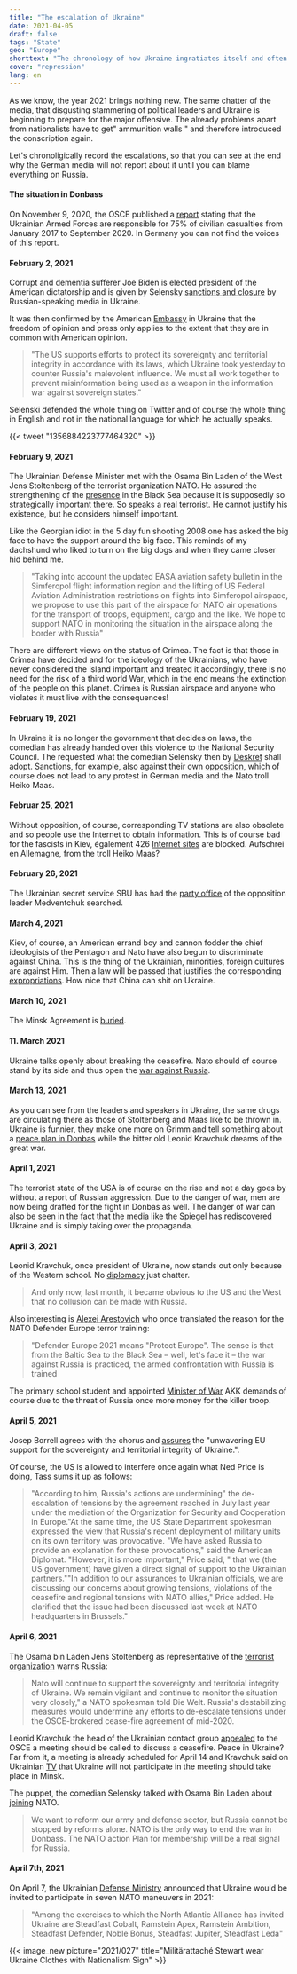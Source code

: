 ```yaml
---
title: "The escalation of Ukraine"
date: 2021-04-05
draft: false
tags: "State"
geo: "Europe"
shorttext: "The chronology of how Ukraine ingratiates itself and often shows what they stand for. Racism, fascism, poverty and social differences."
cover: "repression"
lang: en
---
```


As we know, the year 2021 brings nothing new. The same chatter of the media, that disgusting stammering of political leaders and Ukraine is beginning to prepare for the major offensive. The already problems apart from nationalists have to get" ammunition walls " and therefore introduced the conscription again.

Let's chronoligically record the escalations, so that you can see at the end why the German media will not report about it until you can blame everything on Russia.

#### The situation in Donbass

On November 9, 2020, the OSCE published a [report](/static/downloads/469734.pdf "CIVILIAN CASUALTIES IN THE CONFLICT-AFFECTED REGIONS OF EASTERN UKRAINE") stating that the Ukrainian Armed Forces are responsible for 75% of civilian casualties from January 2017 to September 2020. In Germany you can not find the voices of this report.

#### February 2, 2021

Corrupt and dementia sufferer Joe Biden is elected president of the American dictatorship and is given by Selensky [sanctions and closure](https://tass.ru/mezhdunarodnaya-panorama/10617021 "В ЕС оценивают последствия санкций Киева против телеканалов") by Russian-speaking media in Ukraine.

It was then confirmed by the American [Embassy](https://tass.ru/mezhdunarodnaya-panorama/10616161 "США поддержали решение Зеленского по введению санкций против украинских телеканалов") in Ukraine that the freedom of opinion and press only applies to the extent that they are in common with American opinion.

> "The US supports efforts to protect its sovereignty and territorial integrity in accordance with its laws, which Ukraine took yesterday to counter Russia's malevolent influence. We must all work together to prevent misinformation being used as a weapon in the information war against sovereign states."

Selenski defended the whole thing on Twitter and of course the whole thing in English and not in the national language for which he actually speaks.

{{< tweet "1356884223777464320" >}}


#### February 9, 2021

The Ukrainian Defense Minister met with the Osama Bin Laden of the West Jens Stoltenberg of the terrorist organization NATO. He assured the strengthening of the [presence](https://tass.ru/mezhdunarodnaya-panorama/10667129 "Киев предложил НАТО использовать воздушное пространство над Крымом для операций альянса") in the Black Sea because it is supposedly so strategically important there. So speaks a real terrorist. He cannot justify his existence, but he considers himself important.

Like the Georgian idiot in the 5 day fun shooting 2008 one has asked the big face to have the support around the big face. This reminds of my dachshund who liked to turn on the big dogs and when they came closer hid behind me.

> "Taking into account the updated EASA aviation safety bulletin in the Simferopol flight information region and the lifting of US Federal Aviation Administration restrictions on flights into Simferopol airspace, we propose to use this part of the airspace for NATO air operations for the transport of troops, equipment, cargo and the like. We hope to support NATO in monitoring the situation in the airspace along the border with Russia"

There are different views on the status of Crimea. The fact is that those in Crimea have decided and for the ideology of the Ukrainians, who have never considered the island important and treated it accordingly, there is no need for the risk of a third world War, which in the end means the extinction of the people on this planet. Crimea is Russian airspace and anyone who violates it must live with the consequences!

#### February 19, 2021

In Ukraine it is no longer the government that decides on laws, the comedian has already handed over this violence to the National Security Council. The requested what the comedian Selensky then by [Deskret](https://tass.ru/mezhdunarodnaya-panorama/10753411 "Зеленский ввел в действие решение СНБО о санкциях против Медведчука и других граждан") shall adopt. Sanctions, for example, also against their own [opposition](https://smotrim.ru/article/2526328 "СНБО ввел санкции против Медведчука, его жены и россиян"), which of course does not lead to any protest in German media and the Nato troll Heiko Maas.

#### Februar 25, 2021

Without opposition, of course, corresponding TV stations are also obsolete and so people use the Internet to obtain information. This is of course bad for the fascists in Kiev, également 426 [Internet sites](https://tass.ru/mezhdunarodnaya-panorama/10780711 "На Украине заблокируют более 400 сайтов, включая LiveJournal и РБК") are blocked. Aufschrei en Allemagne, from the troll Heiko Maas?

#### February 26, 2021

The Ukrainian secret service SBU has had the [party office](https://www.vesti.ru/article/2528808 "Игра в диктатора: Зеленский натравил СБУ на офис партии Медведчука") of the opposition leader Medventchuk searched.

#### March 4, 2021

Kiev, of course, an American errand boy and cannon fodder the chief ideologists of the Pentagon and Nato have also begun to discriminate against China. This is the thing of the Ukrainian, minorities, foreign cultures are against Him. Then a law will be passed that justifies the corresponding [expropriations](https://www.vesti.ru/finance/article/2532047 "Украина национализирует Мотор Сич, китайские инвесторы могут потерять $3,6 млрд"). How nice that China can shit on Ukraine.

#### March 10, 2021

The Minsk Agreement is [buried](https://www.ukrinform.ru/rubric-polytics/3205045-ermak-o-situacii-na-donbasse-plan-mira-lezit-na-stole.html "Ермак - о ситуации на Донбассе: План мира лежит на столе").

#### 11. March 2021

Ukraine talks openly about breaking the ceasefire. Nato should of course stand by its side and thus open the [war against Russia](https://tass.ru/mezhdunarodnaya-panorama/10884493 "Украина заявила о желании занять должности в штабе НАТО и командных структурах альянса").

#### March 13, 2021

As you can see from the leaders and speakers in Ukraine, the same drugs are circulating there as those of Stoltenberg and Maas like to be thrown in. Ukraine is funnier, they make one more on Grimm and tell something about a [peace plan in Donbas](https://tass.ru/mezhdunarodnaya-panorama/10898233 "Кравчук не исключает вероятность масштабного конфликта в Донбассе") while the bitter old Leonid Kravchuk dreams of the great war.

#### April 1, 2021

The terrorist state of the USA is of course on the rise and not a day goes by without a report of Russian aggression. Due to the danger of war, men are now being drafted for the fight in Donbas as well. The danger of war can also be seen in the fact that the media like the [Spiegel](https://www.spiegel.de/politik/ausland/ukraine-usa-verurteilen-aggressives-vorgehen-russland-entlang-der-grenze-a-317785a1-98cc-43d6-b34f-29aa05624aa9 "USA verurteilen aggressives Vorgehen Moskaus im Ukrainekonflikt") has rediscovered Ukraine and is simply taking over the propaganda.

#### April 3, 2021

Leonid Kravchuk, once president of Ukraine, now stands out only because of the Western school. No [diplomacy](https://tass.ru/mezhdunarodnaya-panorama/11063055 "Кравчук назвал Украину врагом России") just chatter.

> And only now, last month, it became obvious to the US and the West that no collusion can be made with Russia.

Also interesting is [Alexei Arestovich](https://smotrim.ru/article/2545711 "Украина заявила о подготовке НАТО к войне с Россией") who once translated the reason for the NATO Defender Europe terror training:

> "Defender Europe 2021 means "Protect Europe". The sense is that from the Baltic Sea to the Black Sea – well, let's face it – the war against Russia is practiced, the armed confrontation with Russia is trained

The primary school student and appointed [Minister of War](https://de.rt.com/inland/115373-kramp-karrenbauer-russland-sehr-greifbare-bedrohung/ "Kramp-Karrenbauer: Russland ist für uns eine sehr greifbare Bedrohung") AKK demands of course due to the threat of Russia once more money for the killer troop.

#### April 5, 2021

Josep Borrell agrees with the chorus and [assures](https://www.spiegel.de/politik/ausland/ukraine-konflikt-eu-aussenbeauftragter-josep-borrell-sichert-hilfe-zu-a-7109b7d2-29c1-4e0d-b79f-a51770d09917 "EU-Außenbeauftragter versichert Ukraine Unterstützung") the "unwavering EU support for the sovereignty and territorial integrity of Ukraine.".

Of course, the US is allowed to interfere once again what Ned Price is doing, Tass sums it up as follows:

> "According to him, Russia's actions are undermining" the de-escalation of tensions by the agreement reached in July last year under the mediation of the Organization for Security and Cooperation in Europe."At the same time, the US State Department spokesman expressed the view that Russia's recent deployment of military units on its own territory was provocative. "We have asked Russia to provide an explanation for these provocations," said the American Diplomat. "However, it is more important," Price said, " that we (the US government) have given a direct signal of support to the Ukrainian partners.""In addition to our assurances to Ukrainian officials, we are discussing our concerns about growing tensions, violations of the ceasefire and regional tensions with NATO allies," Price added. He clarified that the issue had been discussed last week at NATO headquarters in Brussels."

#### April 6, 2021

The Osama bin Laden Jens Stoltenberg as representative of the [terrorist organization](https://www.spiegel.de/politik/ausland/ukraine-konflikt-nato-warnt-russland-vor-eskalation-an-der-grenze-a-bfa8dc9b-46b7-4a46-9a1d-1e3d38f10895  "Nato warnt Russland vor Eskalation in der Ukraine") warns Russia:

> Nato will continue to support the sovereignty and territorial integrity of Ukraine. We remain vigilant and continue to monitor the situation very closely," a NATO spokesman told Die Welt. Russia's destabilizing measures would undermine any efforts to de-escalate tensions under the OSCE-brokered cease-fire agreement of mid-2020.

Leonid Kravchuk the head of the Ukrainian contact group [appealed](https://tass.ru/mezhdunarodnaya-panorama/11077865 "Кравчук запросил экстренную встречу контактной группы из-за ситуации в Донбассе") to the OSCE a meeting should be called to discuss a ceasefire. Peace in Ukraine? Far from it, a meeting is already scheduled for April 14 and Kravchuk said on Ukrainian [TV](https://tass.ru/mezhdunarodnaya-panorama/11083637 "Кравчук заявил, что Украина больше не согласится ехать в Минск на переговоры по Донбассу") that Ukraine will not participate in the meeting should take place in Minsk.

The puppet, the comedian Selensky talked with Osama Bin Laden about [joining](https://tass.ru/mezhdunarodnaya-panorama/11077931 "Зеленский считает, что членство Украины в НАТО приведет к окончанию войны в Донбассе") NATO.

> We want to reform our army and defense sector, but Russia cannot be stopped by reforms alone. NATO is the only way to end the war in Donbass. The NATO action Plan for membership will be a real signal for Russia.

#### April 7th, 2021

On April 7, the Ukrainian [Defense Ministry](https://www.mil.gov.ua/news/2021/04/07/odin-za-vsih-i-vsi-za-odnogo-u-2021-mu-roczi-ukraina-doluchatimetsya-do-nizki-navchan-nato-za-statteyu-5-kolektivna-oborona-%E2%80%93-andrij-taran/ "Один за всіх і всі за одного: у 2021-му році Україна долучатиметься до низки навчань НАТО за статтею 5 Колективна оборона, – Андрій Таран") announced that Ukraine would be invited to participate in seven NATO maneuvers in 2021:

> "Among the exercises to which the North Atlantic Alliance has invited Ukraine are Steadfast Cobalt, Ramstein Apex, Ramstein Ambition, Steadfast Defender, Noble Bonus, Steadfast Jupiter, Steadfast Leda"

{{< image_new picture="2021/027" title="Militärattaché Stewart wear Ukraine Clothes with Nationalism Sign" >}}

